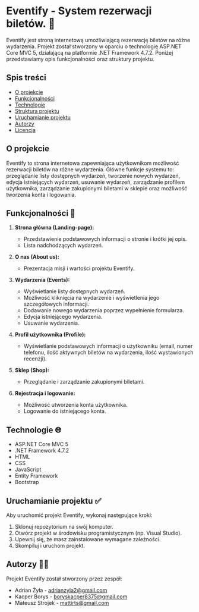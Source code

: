 # Eventify - System rezerwacji biletów. 🎫

Eventify jest stroną internetową umożliwiającą rezerwację biletów na różne wydarzenia. Projekt został stworzony w oparciu o technologię ASP.NET Core MVC 5, działającą na platformie .NET Framework 4.7.2. Poniżej przedstawiamy opis funkcjonalności oraz struktury projektu.

## Spis treści

- [O projekcie](#o-projekcie)
- [Funkcjonalności](#funkcjonalności)
- [Technologie](#technologie)
- [Struktura projektu](#struktura-projektu)
- [Uruchamianie projektu](#uruchamianie-projektu)
- [Autorzy](#autorzy)
- [Licencja](#licencja)

## O projekcie

Eventify to strona internetowa zapewniająca użytkownikom możliwość rezerwacji biletów na różne wydarzenia. Główne funkcje systemu to: przeglądanie listy dostępnych wydarzeń, tworzenie nowych wydarzeń, edycja istniejących wydarzeń, usuwanie wydarzeń, zarządzanie profilem użytkownika, zarządzanie zakupionymi biletami w sklepie oraz możliwość tworzenia konta i logowania.

## Funkcjonalności 🔧

1. **Strona główna (Landing-page):**
   - Przedstawienie podstawowych informacji o stronie i krótki jej opis.
   - Lista nadchodzących wydarzeń.

2. **O nas (About us):**
   - Prezentacja misji i wartości projektu Eventify.

3. **Wydarzenia (Events):**
   - Wyświetlanie listy dostępnych wydarzeń.
   - Możliwość kliknięcia na wydarzenie i wyświetlenia jego szczegółowych informacji.
   - Dodawanie nowego wydarzenia poprzez wypełnienie formularza.
   - Edycja istniejącego wydarzenia.
   - Usuwanie wydarzenia.

4. **Profil użytkownika (Profile):**
   - Wyświetlanie podstawowych informacji o użytkowniku (email, numer telefonu, ilość aktywnych biletów na wydarzenia, ilość wystawionych recenzji).

5. **Sklep (Shop):**
   - Przeglądanie i zarządzanie zakupionymi biletami.

6. **Rejestracja i logowanie:**
   - Możliwość utworzenia konta użytkownika.
   - Logowanie do istniejącego konta.

## Technologie 🌐

- ASP.NET Core MVC 5
- .NET Framework 4.7.2
- HTML
- CSS
- JavaScript
- Entity Framework
- Bootstrap

## Uruchamianie projektu ✅

Aby uruchomić projekt Eventify, wykonaj następujące kroki:

1. Sklonuj repozytorium na swój komputer.
2. Otwórz projekt w środowisku programistycznym (np. Visual Studio).
3. Upewnij się, że masz zainstalowane wymagane zależności.
4. Skompiluj i uruchom projekt.

## Autorzy 👨‍💻

Projekt Eventify został stworzony przez zespół:

- Adrian Żyła - adrianzyla2@gmail.com
- Kacper Borys - boryskacper8375@gmail.com
- Mateusz Strojek - mattirts@gmail.com
